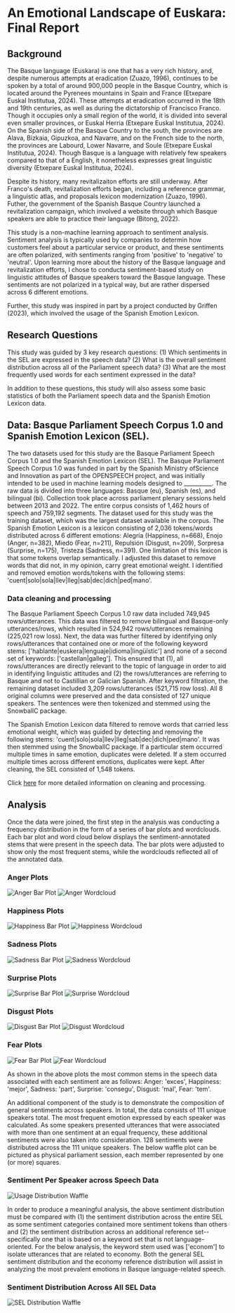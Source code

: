 # An Emotional Landscape of Euskara: Final Report

## Background

The Basque language (Euskara) is one that has a very rich history, and, despite numerous attempts at eradication (Zuazo, 1996), continues to be spoken by a total of around 900,000 people in the Basque Country, which is located around the Pyrenees mountains in Spain and France (Etxepare Euskal Institutua, 2024). These attempts at eradication occurred in the 18th and 19th centuries, as well as during the dictatorship of Francisco Franco. Though it occupies only a small region of the world, it is divided into several even smaller provinces, or Euskal Herria (Etxepare Euskal Institutua, 2024). On the Spanish side of the Basque Country to the south, the provinces are Alava, Bizkaia, Gipuzkoa, and Navarre, and on the French side to the north, the provinces are Labourd, Lower Navarre, and Soule (Etxepare Euskal Institutua, 2024). Though Basque is a language with relatively few speakers compared to that of a English, it nonetheless expresses great linguistic diversity (Etxepare Euskal Institutua, 2024).

Despite its history, many revitalizaiton efforts are still underway. After Franco's death, revitalization efforts began, including a reference grammar, a linguistic atlas, and proposals lexicon modernization (Zuazo, 1996). Futher, the government of the Spanish Basque Country launched a revitalization campaign, which involved a website through which Basque speakers are able to practice their language (Bitong, 2022).

This study is a non-machine learning approach to sentiment analysis. Sentiment analysis is typically used by companies to determin how customers feel about a particular service or product, and these sentiments are often polarized, with sentiments ranging from 'positive' to 'negative' to 'neutral'. Upon learning more about the history of the Basque language and revitalization efforts, I chose to conducta sentiment-based study on linguistic attitudes of Basque speakers toward the Basque language. These sentiments are not polarized in a typical way, but are rather dispersed across 6 different emotions.

Further, this study was inspired in part by a project conducted by Griffen (2023), which involved the usage of the Spanish Emotion Lexicon.

## Research Questions

This study was guided by 3 key research questions: (1) Which sentiments in the SEL are expressed in the speech data? (2) What is the overall sentiment distribution across all of the Parliament speech data? (3) What are the most frequently used words for each sentiment expressed in the data?

In addition to these questions, this study will also assess some basic statistics of both the Parliament speech data and the Spanish Emotion Lexicon data.

## Data: Basque Parliament Speech Corpus 1.0 and Spanish Emotion Lexicon (SEL).

The two datasets used for this study are the Basque Parliament Speech Corpus 1.0 and the Spanish Emotion Lexicon (SEL). The Basque Parliament Speech Corpus 1.0 was funded in part by the Spanish Ministry ofScience and Innovation as part of the OPENSPEECH project, and was initially intended to be used in machine learning models designed to __________. The raw data is divided into three languages: Basque (eu), Spanish (es), and bilingual (bi). Collection took place across parliament plenary sessions held between 2013 and 2022. The entire corpus consists of 1,462 hours of speech and 759,192 segments. The dataset used for this study was the training dataset, which was the largest dataset available in the corpus. The Spanish Emotion Lexicon is a lexicon consisting of 2,036 tokens/words distributed across 6 different emotions: Alegría (Happiness, n=668), Enojo (Anger, n=382), Miedo (Fear, n=211), Repulsión (Disgust, n=209), Sorpresa (Surprise, n=175), Tristeza (Sadness, n=391). One limitation of this lexicon is that some tokens overlap semantically. I adjusted this dataset to remove words that did not, in my opinion, carry great emotional weight. I identified and removed emotion words/tokens with the following stems: 'cuent|solo|sola|llev|lleg|sab|dec|dich|ped|mano'.

### Data cleaning and processing

The Basque Parliament Speech Corpus 1.0 raw data included 749,945 rows/utterances. This data was filtered to remove bilingual and Basque-only utterances/rows, which resulted in 524,942 rows/utterances remaining (225,021 row loss). Next, the data was further filtered by identifying only rows/utterances that contained one or more of the following keyword stems: ['hablante|euskera|lenguaje|idioma|lingüístic'] and none of a second set of keywords: ['castellan|galleg']. This ensured that (1), all rows/utterances are directly relevant to the topic of language in order to aid in identifying linguistic attitudes and (2) the rows/utterances are referring to Basque and not to Castillian or Galician Spanish. After keyword filtration, the remaining dataset included 3,209 rows/utterances (521,715 row loss). All 8 original columns were preserved and the data consisted of 127 unique speakers. The sentences were then tokenized and stemmed using the SnowballC package.

The Spanish Emotion Lexicon data  filtered to remove words that carried less emotional weight, which was guided by detecting and removing the following stems: 'cuent|solo|sola|llev|lleg|sab|dec|dich|ped|mano'. It was then stemmed using the SnowballC package. If a particular stem occurred multiple times in same emotion, duplicates were deleted. If a stem occurred multiple times across different emotions, duplicates were kept. After cleaning, the SEL consisted of 1,548 tokens.

Click [here](Data-Pipeline.md) for more detailed information on cleaning and processing.

## Analysis

Once the data were joined, the first step in the analysis was conducting a frequency distribution in the form of a series of bar plots and wordclouds. Each bar plot and word cloud below displays the sentiment-annotated stems that were present in the speech data. The bar plots were adjusted to show only the most frequent stems, while the wordclouds reflected all of the annotated data.

### Anger Plots
![Anger Bar Plot](Data-Pipeline_files/figure-gfm/unnamed-chunk-24-1.png)
![Anger Wordcloud](Data-Pipeline_files/figure-gfm/unnamed-chunk-23-1.png)

### Happiness Plots
![Happiness Bar Plot](Data-Pipeline_files/figure-gfm/unnamed-chunk-24-2.png)
![Happiness Wordcloud](Data-Pipeline_files/figure-gfm/unnamed-chunk-23-2.png)

### Sadness Plots
![Sadness Bar Plot](Data-Pipeline_files/figure-gfm/unnamed-chunk-24-3.png)
![Sadness Wordcloud](Data-Pipeline_files/figure-gfm/unnamed-chunk-23-3.png)

### Surprise Plots
![Surprise Bar Plot](Data-Pipeline_files/figure-gfm/unnamed-chunk-24-4.png)
![Surprise Wordcloud](Data-Pipeline_files/figure-gfm/unnamed-chunk-23-4.png)

### Disgust Plots
![Disgust Bar Plot](Data-Pipeline_files/figure-gfm/unnamed-chunk-24-5.png)
![Disgust Wordcloud](Data-Pipeline_files/figure-gfm/unnamed-chunk-23-5.png)

### Fear Plots
![Fear Bar Plot](Data-Pipeline_files/figure-gfm/unnamed-chunk-24-6.png)
![Fear Wordcloud](Data-Pipeline_files/figure-gfm/unnamed-chunk-23-6.png)

As shown in the above plots the most common stems in the speech data associated with each sentiment are as follows: Anger: 'exces', Happiness: 'mejor', Sadness: 'part', Surprise: 'consegu', Disgust: 'mal', Fear: 'tem'.

An additional component of the study is to demonstrate the composition of general sentiments across speakers. In total, the data consists of 111 unique speakers total. The most frequent emotion expressed by each speaker was calculated. As some speakers presented utterances that were associated with more than one sentiment at an equal frequency, these additional sentiments were also taken into consideration. 128 sentiments were distributed across the 111 unique speakers. The below waffle plot can be pictured as physical parliament session, each member represented by one (or more) squares.

### Sentiment Per Speaker across Speech Data
![Usage Distribution Waffle](Data-Pipeline_files/figure-gfm/unnamed-chunk-26-1.png)

In order to produce a meaningful analysis, the above sentiment distribution must be compared with (1) the sentiment distribution across the entire SEL as some sentiment categories contained more sentiment tokens than others and (2) the sentiment distribution across an additional reference set--specifically one that is based on a keyword set that is not language-oriented. For the below analysis, the keyword stem used was ['econom'] to isolate utterances that are related to economy. Both the general SEL sentiment distribution and the economy reference distribution will assist in analyzing the most prevalent emotions in Basque language-related speech.

### Sentiment Distribution Across All SEL Data
![SEL Distribution Waffle](Data-Pipeline_files/figure-gfm/unnamed-chunk-27-1.png)

